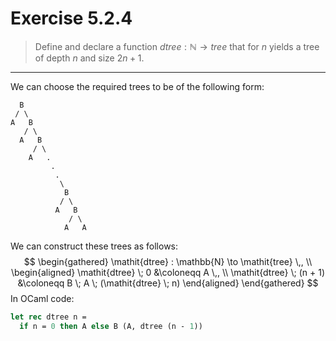 # Exercise 5.2.4

> Define and declare a function $\mathit{dtree} : \mathbb{N} \to \mathit{tree}$ that for $n$ yields a tree of depth $n$ and size $2n + 1$.

---

We can choose the required trees to be of the following form:
```text
  B
 / \
A   B
   / \
  A   B
     / \
    A   .
         .
          .
           \
            B
           / \
          A   B
             / \
            A   A
```
We can construct these trees as follows:
$$
  \begin{gathered}
    \mathit{dtree} : \mathbb{N} \to \mathit{tree} \,, \\
    \begin{aligned}
      \mathit{dtree} \; 0
      &\coloneqq
      A \,,
      \\
      \mathit{dtree} \; (n + 1)
      &\coloneqq
      B \; A \; (\mathit{dtree} \; n)
    \end{aligned}
  \end{gathered}
$$
In OCaml code:
```ocaml
let rec dtree n =
  if n = 0 then A else B (A, dtree (n - 1))
```
